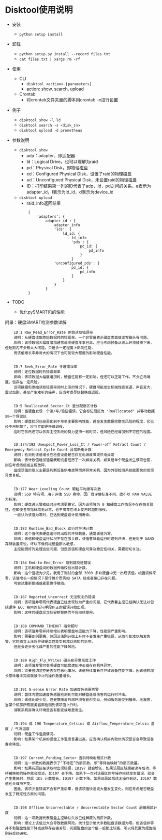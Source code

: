 # Disktool使用说明

+ 安装
    + `python setup install`
   
+ 卸载
    + `python setup.py install --record files.txt`
    + `cat files.txt | xargs rm -rf`
   
+ 使用
    + CLI
        + `disktool <action> [parameters]`
        + action: show, search, upload
    + Crontab
        +  将crontab文件夹里的脚本用crontab -e进行设置
       
+ 例子
    + `disktool show -l ld`
    + `disktool search -s <disk_sn>`
    + `disktool upload -d prometheus`
   
+ 参数说明
    + `disktool show`
        + adp：adapter，即适配器
        + ld：Logical Drive，也可以理解为raid
        + pd：Physical Disk，即物理磁盘
        + cd：Configured Physical Disk，设置了raid的物理磁盘
        + ud：Unconfigured Physical Disk，未设置raid的物理磁盘
        + ID：打印结果第一列的ID代表了adp，ld，pd之间的关系，a表示为adapter_id，l表示为ld_id，d表示为device_id
    +  `disktool upload`
        + raid_info返回结果
        ```
            {
                'adapters': {
                    adapter_id : {
                        adapter_info
                        'lds': {
                            ld_id: {
                                ld_info
                                'pds': {
                                    pd_id: {
                                        pd_info
                                    }
                                }
                        'unconfigured_pds': {
                                pd_id: {
                                    pd_info
                                }
                            }
                        }
                    }    
            }
        ```
+ TODO
    + 优化pySMART包的性能

附录：硬盘SMART检测参数详解
        
        ID:1 Raw_Read_Error_Rate 原始读取错误率
        说明：从硬盘读取原始数据时的错误率。一个非零值表示磁盘表面或读写磁头有问题。
        影响：该项数据大幅度增加通常说明硬盘年事已高，应当考虑预备从线上环境替换下来，但短期内不会有太大问题，只是会一定程度上影响性能，
        而该值增长率非常大的情况下也可能较大程度的影响硬盘性能。
        
        
        ID:7 Seek_Error_Rate 寻道错误率
        说明：定位数据时的错误频率
        影响：该项数据大幅度增加时，硬盘性能有一定影响，但还可以正常工作，不会立马嗝屁，但存在一定风险，
        该项数据和原始读取错误率同时上涨的情况下，硬盘可能发生机械性能衰退，声音变大，震动加剧，甚至产生难听的噪声，应当考虑尽快替换或退役。
        
        
        ID:5 Reallocated_Sector_Ct 重分配扇区计数
        说明：当硬盘发现一个读/写/验证错误，它会标记扇区为 "Reallocated" 并移动数据到一个保留区
        影响：硬盘状况已经恶化到不单单主要影响性能，甚至发生数据完整性风险的程度，它已经不用抢救了，应当立即更换或退役，
        这时它依然还可以依靠主控系统的努力坚持一段时间，但风险已经增加到不可控的程度。
        
        
        ID:174/192 Unexpect_Power_Loss_Ct / Power-off Retract Count / Emergency Retract Cycle Count 异常断电计数
        说明：检测到该值增长应检查设备是否存在电源故障或供电异常
        影响：该计数值增加通常表明设备经历了一次异常关机，如果是单个硬盘发生该项告警，则应考虑线缆或主板故障，
        监控该值的意义主要是判断设备供电故障而非异常关机，因为外部检测系统能更快的发现异常关机。
        
        
        ID:177 Wear_Leveling_Count 颗粒平均擦写次数
        说明：SSD 特有项，用于评估 SSD 寿命，因厂商评估标准不同，故不以 RAW VALUE 为标准。
        影响：硬盘进入警戒级时应考虑更换它，因为该项降为 0 和硬盘工作情况不存在强关联性，但即便各项指标均无异常，也不推荐在线上使用时超期服役。
        一般认为该值为零时，已达到硬盘设计使用寿命。
        
        
        ID:183 Runtime_Bad_Block 运行时坏块计数
        说明：这个值代表硬盘运行时出现的坏块数量，通常该值为零。
        影响：该值和硬盘运行状况不存在强关联，该值意味着运行时遇到坏块，但是对于 NAND 存储装置来说，坏块不像机械硬盘那么敏感，
        主控能很好的处理这些问题，但是该值和硬盘可靠及稳定性相关，需要密切关注。
        
        
        ID:184 End-to-End_Error 端到端校验错误
        说明：主机和硬盘间的数据传输校验出错计数。
        影响：这个值极为少见，我用于测试的全部 3000 多块硬盘中无一出现该值。根据资料来看，该值增长一般情况下是传输介质例如 SATA 线或者接口存在问题。
        可尝试重新拔插或者更换传输线。
        
        
        ID:187 Reported_Uncorrect 无法恢复的错误
        说明：该项值非零既代表硬盘已经出现较为严重的问题，它代表着主控已经确认无法以包括硬件 ECC 在内的任何手段纠正的错误开始出现。
        影响：这样的硬盘应立刻安排替换而不应继续使用。
        
        
        ID:188 COMMAND_TIMEOUT 指令超时
        说明：该项值非零并持续增长表明硬盘响应能力下降，性能受严重影响。
        影响：需要即刻更换，但因该值刚开始上升时不会发生严重错误，从而可能难以触发告警，它的独立上涨将导致硬盘性能受到难以感知的影响，
        但是会逐步劣化成严重的性能下降风险。
        
        
        ID:189 High_Fly_Writes 磁头在异常高度工作
        说明：该项值非零时表明硬盘可能曾遭到冲击或存在机件异常。
        影响：需要密切监控是否存在恶化情况，该值持续增长可导致设备性能下降，因该值的增长意味着未完成就被中止的操作数量增长。
        
        
        ID:191 G-sense Error Rate 加速度传感器告警
        说明：盘体内置加速度传感器检测到可能对硬盘造成伤害的运行时冲击。
        影响：该值比较少见，但是意味着外部环境有剧烈变动，例如服务器受到撞击，地震等，当某个机房所有服务器都检测到该项值上升时，
        请联系机房确认环境是否有剧变或地震发生。
        
        
        ID:194 或 190 Temperature_Celsius 或 Airflow_Temperature_Celsiu 温度 / 气流温度
        说明：硬盘工作温度情况。
        影响：如果某个机房的硬盘工作温度普遍过高，应当确认机房内散热情况是否会导致设备寿命降低。
        
        
        ID:197 Current_Pending_Sector 当前待映射扇区计数
        说明：这一参数的数据表示了“不稳定”的扇区数，即“等待被映射”的扇区数量。
        影响：如果有扇区在读取时出现错误，ID197 就会增长，如果该扇区随后被读写成功，等待被映射的操作就会取消，ID197 会下降。如果下一次对该扇区的写操作继续发生错误，就会产生重映射，然后 ID5 计数增长，ID197 计数下降。如果该扇区后续无操作到达，ID197 数值也会维持不变。
        因此，该项少量错误不会有严重后果，但该项值快速或大量发生变化，则应考虑是否硬盘发生了稳定性方面的问题。
        
        
        ID:198 Offline Uncorrectable / Uncorrectable Sector Count 屏蔽扇区计数
        说明：这一项数据代表磁盘主控确认失效已经屏蔽的扇区计数。
        影响：理论上该值过大会导致数据风险。统计显示绝大多数磁盘该数据为零。但该值非零并不和磁盘性能下降或故障存在强关联，问题磁盘的这个值一般都比较高，所以将其置为报告级别待后续研究。